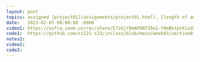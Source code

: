 ```yaml
---
layout: post
topics: assigned [project01](assignments/project01.html), [length of an array of any type](https://github.com/cs221-s23/inclass/blob/main/week03/section01/array_length.c), [switch statement](https://github.com/cs221-s23/inclass/blob/main/week03/section01/switch_demo.c)
date:   2023-02-07 08:00:00 -0800
video1: https://usfca.zoom.us/rec/share/E7zOjY9mAPON739a1-tRmBktptKsidXqKI0dCmuFnDTpVFJJqgmeGv9m47MMPqug.ZzMxtVK-yQqOpR6-
code1:  https://github.com/cs221-s23/inclass/blob/main/week03/section01/
notes2: 
video2: 
code2:  
---
```

